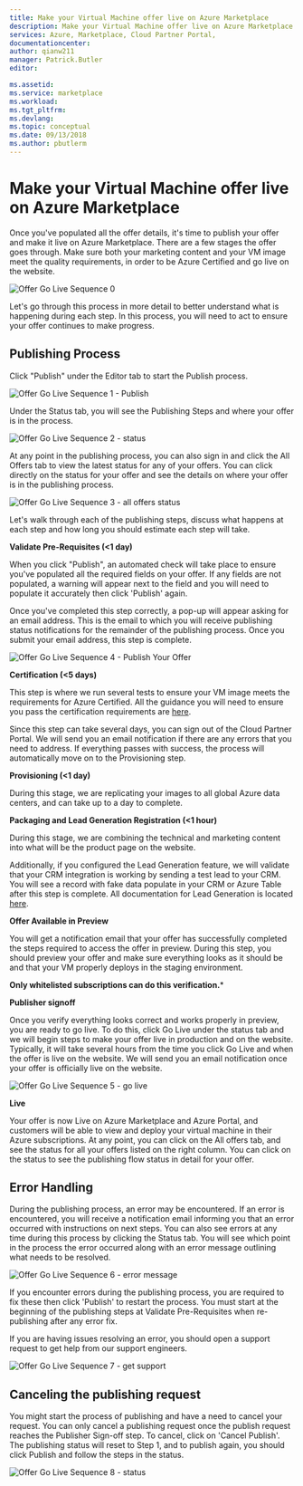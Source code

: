 ```yaml
---
title: Make your Virtual Machine offer live on Azure Marketplace
description: Make your Virtual Machine offer live on Azure Marketplace
services: Azure, Marketplace, Cloud Partner Portal, 
documentationcenter:
author: qianw211
manager: Patrick.Butler  
editor:

ms.assetid: 
ms.service: marketplace
ms.workload: 
ms.tgt_pltfrm: 
ms.devlang: 
ms.topic: conceptual
ms.date: 09/13/2018
ms.author: pbutlerm
---
```


Make your Virtual Machine offer live on Azure Marketplace
=========================================================

Once you've populated all the offer details, it's time to publish
your offer and make it live on Azure Marketplace. There are a few stages the offer goes through. Make sure both your marketing content and
your VM image meet the quality requirements, in order to be Azure Certified and go live on the website.

![Offer Go Live Sequence
0](./media/cloud-partner-portal-offer-go-live-azure-marketplace/makeanofferlive.png)

Let's go through this process in more detail to better understand what
is happening during each step. In this process, you
will need to act to ensure your offer continues to make progress.

Publishing Process
------------------

Click "Publish" under the Editor tab to start the Publish process.

![Offer Go Live Sequence 
1 - Publish](./media/cloud-partner-portal-offer-go-live-azure-marketplace/publish.png)

Under the Status tab, you will see the Publishing Steps and where your
offer is in the process.

![Offer Go Live Sequence
2 - status](./media/cloud-partner-portal-offer-go-live-azure-marketplace/status.png)

At any point in the publishing process, you can also sign in and click the All Offers tab to view the latest status for any of your offers. You
can click directly on the status for your offer and see the details on
where your offer is in the publishing process.

![Offer Go Live Sequence
3 - all offers status](./media/cloud-partner-portal-offer-go-live-azure-marketplace/alloffersstatus.png)

Let's walk through each of the publishing steps, discuss what happens at
each step and how long you should estimate each step will take.

**Validate Pre-Requisites (\<1 day)**

When you click "Publish", an automated check will take place to ensure you've populated all the required fields on your offer. If any fields
are not populated, a warning will appear next to the field and you will
need to populate it accurately then click 'Publish' again.

Once you've completed this step correctly, a pop-up will appear asking
for an email address. This is the email to which you will receive
publishing status notifications for the remainder of the publishing
process. Once you submit your email address, this step is complete.

![Offer Go Live Sequence
4 - Publish Your Offer](./media/cloud-partner-portal-offer-go-live-azure-marketplace/publishyouroffer.png)

**Certification (\<5 days)**

This step is where we run several tests to ensure your VM image meets
the requirements for Azure Certified. All the guidance you will need to
ensure you pass the certification requirements are
[here](https://docs.microsoft.com/azure/marketplace-publishing/marketplace-publishing-vm-image-creation-prerequisites).

Since this step can take several days, you can sign out of the Cloud
Partner Portal. We will send you an email notification if there are any
errors that you need to address. If everything passes with success, the
process will automatically move on to the Provisioning step.

**Provisioning (\<1 day)**

During this stage, we are replicating your images to all global Azure
data centers, and can take up to a day to complete.

**Packaging and Lead Generation Registration (\<1 hour)**

During this stage, we are combining the technical and marketing content
into what will be the product page on the website.

Additionally, if you configured the Lead Generation feature, we will
validate that your CRM integration is working by sending a test lead to
your CRM. You will see a record with fake data populate in your CRM or
Azure Table after this step is complete. All documentation for Lead
Generation is located
[here](./cloud-partner-portal-get-customer-leads.md).

**Offer Available in Preview**

You will get a notification email that your offer has successfully
completed the steps required to access the offer in preview. During this
step, you should preview your offer and make sure everything looks as it
should be and that your VM properly deploys in the staging environment.

**Only whitelisted subscriptions can do this verification.**\*

**Publisher signoff**

Once you verify everything looks correct and works properly in preview,
you are ready to go live. To do this, click Go Live under the status tab
and we will begin steps to make your offer live in production and on the
website. Typically, it will take several hours from the time you click
Go Live and when the offer is live on the website. We will send you an
email notification once your offer is officially live on the website.

![Offer Go Live Sequence
5 - go live](./media/cloud-partner-portal-offer-go-live-azure-marketplace/golive.png)

**Live**

Your offer is now Live on Azure Marketplace and Azure Portal, and
customers will be able to view and deploy your virtual machine in their
Azure subscriptions. At any point, you can click on the All offers tab,
and see the status for all your offers listed on the right column. You
can click on the status to see the publishing flow status in detail for
your offer.

Error Handling
--------------

During the publishing process, an error may be encountered. If an error
is encountered, you will receive a notification email informing you that
an error occurred with instructions on next steps. You can also see
errors at any time during this process by clicking the Status tab. You
will see which point in the process the error occurred along with an
error message outlining what needs to be resolved.

![Offer Go Live Sequence
6 - error message](./media/cloud-partner-portal-offer-go-live-azure-marketplace/errormessage.png)

If you encounter errors during the publishing process, you are required
to fix these then click 'Publish' to restart the process. You must start
at the beginning of the publishing steps at Validate Pre-Requisites when
re-publishing after any error fix.

If you are having issues resolving an error, you should open a support
request to get help from our support engineers.

![Offer Go Live Sequence
7 - get support](./media/cloud-partner-portal-offer-go-live-azure-marketplace/getsupport.png)

Canceling the publishing request
--------------------------------

You might start the process of publishing and have a need to cancel your
request. You can only cancel a publishing request once the publish
request reaches the Publisher Sign-off step. To cancel, click on 'Cancel
Publish'. The publishing status will reset to Step 1, and to publish
again, you should click Publish and follow the steps in the status.

![Offer Go Live Sequence
8 - status](./media/cloud-partner-portal-offer-go-live-azure-marketplace/status5.png)

